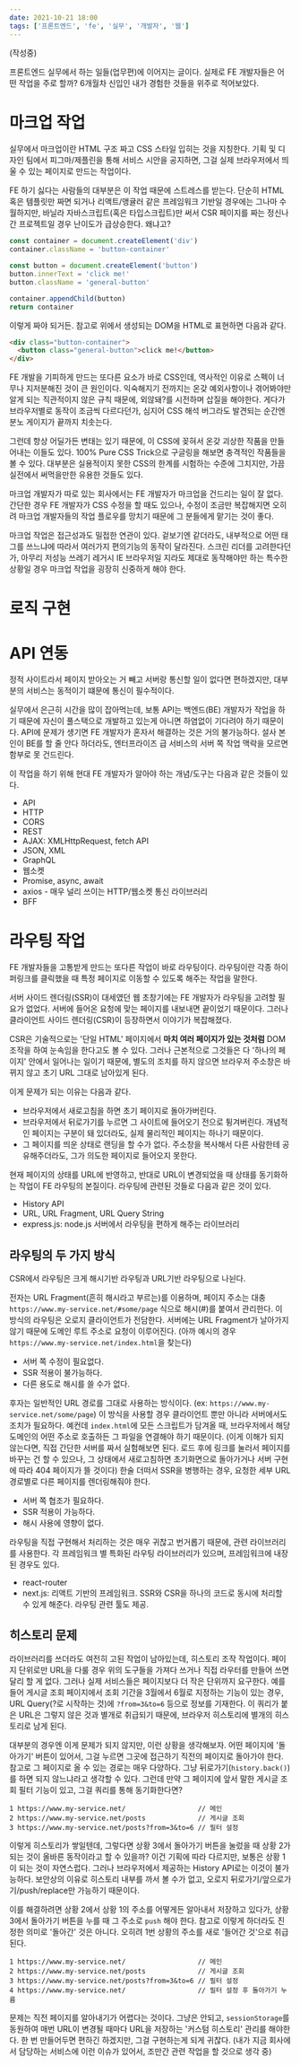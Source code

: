 ```yaml
---
date: 2021-10-21 18:00
tags: ['프론트엔드', 'fe', '실무', '개발자', '웹']
---
```


(작성중)

프론트엔드 실무에서 하는 일들(업무편)에 이어지는 글이다. 실제로 FE 개발자들은 어떤 작업을 주로 할까? 6개월차 신입인 내가 경험한 것들을 위주로 적어보았다.

# 마크업 작업

실무에서 마크업이란 HTML 구조 짜고 CSS 스타일 입히는 것을 지칭한다. 기획 및 디자인 팀에서 피그마/제플린을 통해 서비스 시안을 공지하면, 그걸 실제 브라우저에서 띄울 수 있는 페이지로 만드는 작업이다.

FE 하기 싫다는 사람들의 대부분은 이 작업 때문에 스트레스를 받는다. 단순히 HTML 혹은 템플릿만 짜면 되거나 리액트/앵귤러 같은 프레임워크 기반일 경우에는 그나마 수월하지만, 바닐라 자바스크립트(혹은 타입스크립트)만 써서 CSR 페이지를 짜는 정신나간 프로젝트일 경우 난이도가 급상승한다. 왜냐고?

```ts
const container = document.createElement('div')
container.className = 'button-container'

const button = document.createElement('button')
button.innerText = 'click me!'
button.className = 'general-button'

container.appendChild(button)
return container
```

이렇게 짜야 되거든. 참고로 위에서 생성되는 DOM을 HTML로 표현하면 다음과 같다.

```html
<div class="button-container">
  <button class="general-button">click me!</button>
</div>
```

FE 개발을 기피하게 만드는 또다른 요소가 바로 CSS인데, 역사적인 이유로 스펙이 너무나 지저분해진 것이 큰 원인이다. 익숙해지기 전까지는 온갖 예외사항이나 겪어봐야만 알게 되는 직관적이지 않은 규칙 때문에, 외않돼?를 시전하며 삽질을 해야한다. 게다가 브라우저별로 동작이 조금씩 다르다던가, 심지어 CSS 해석 버그라도 발견되는 순간엔 분노 게이지가 끝까지 치솟는다.

그런데 항상 어딜가든 변태는 있기 때문에, 이 CSS에 꽂혀서 온갖 괴상한 작품을 만들어내는 이들도 있다. 100% Pure CSS Trick으로 구글링을 해보면 충격적인 작품들을 볼 수 있다. 대부분은 실용적이지 못한 CSS의 한계를 시험하는 수준에 그치지만, 가끔 실전에서 써먹을만한 유용한 것들도 있다.

마크업 개발자가 따로 있는 회사에서는 FE 개발자가 마크업을 건드리는 일이 잘 없다. 간단한 경우 FE 개발자가 CSS 수정을 할 때도 있으나, 수정이 조금만 복잡해지면 오히려 마크업 개발자들의 작업 플로우를 망치기 때문에 그 분들에게 맡기는 것이 좋다.

마크업 작업은 접근성과도 밀접한 연관이 있다. 겉보기엔 같더라도, 내부적으로 어떤 태그를 쓰느냐에 따라서 여러가지 편의기능의 동작이 달라진다. 스크린 리더를 고려한다던가, 아무리 저성능 쓰레기 레거시 IE 브라우저일 지라도 제대로 동작해야만 하는 특수한 상황일 경우 마크업 작업을 굉장히 신중하게 해야 한다.

# 로직 구현

# API 연동

정적 사이트라서 페이지 받아오는 거 빼고 서버랑 통신할 일이 없다면 편하겠지만, 대부분의 서비스는 동적이기 떄문에 통신이 필수적이다.

실무에서 은근히 시간을 많이 잡아먹는데, 보통 API는 백엔드(BE) 개발자가 작업을 하기 때문에 자신이 풀스택으로 개발하고 있는게 아니면 하염없이 기다려야 하기 때문이다. API에 문제가 생기면 FE 개발자가 혼자서 해결하는 것은 거의 불가능하다. 설사 본인이 BE를 할 줄 안다 하더라도, 엔터프라이즈 급 서비스의 서버 쪽 작업 맥락을 모르면 함부로 못 건드린다.

이 작업을 하기 위해 현대 FE 개발자가 알아야 하는 개념/도구는 다음과 같은 것들이 있다.

- API
- HTTP
- CORS
- REST
- AJAX: XMLHttpRequest, fetch API
- JSON, XML
- GraphQL
- 웹소켓
- Promise, async, await
- axios - 매우 널리 쓰이는 HTTP/웹소켓 통신 라이브러리
- BFF

# 라우팅 작업

FE 개발자들을 고통받게 만드는 또다른 작업이 바로 라우팅이다. 라우팅이란 각종 하이퍼링크를 클릭했을 때 특정 페이지로 이동할 수 있도록 해주는 작업을 말한다.

서버 사이드 렌더링(SSR)이 대세였던 웹 초창기에는 FE 개발자가 라우팅을 고려할 필요가 없었다. 서버에 들어온 요청에 맞는 페이지를 내보내면 끝이었기 때문이다. 그러나 클라이언트 사이드 렌더링(CSR)이 등장하면서 이야기가 복잡해졌다.

CSR은 기술적으로는 '단일 HTML' 페이지에서 **마치 여러 페이지가 있는 것처럼** DOM 조작을 하여 눈속임을 한다고도 볼 수 있다. 그러나 근본적으로 그것들은 다 '하나의 페이지' 안에서 일어나는 일이기 때문에, 별도의 조치를 하지 않으면 브라우저 주소창은 바뀌지 않고 초기 URL 그대로 남아있게 된다.

이게 문제가 되는 이유는 다음과 같다.

- 브라우저에서 새로고침을 하면 초기 페이지로 돌아가버린다.
- 브라우저에서 뒤로가기를 누르면 그 사이트에 들어오기 전으로 튕겨버린다. 개념적인 페이지는 구분이 돼 있더라도, 실제 물리적인 페이지는 하나기 때문이다.
- 그 페이지를 띄운 상태로 랜딩을 할 수가 없다. 주소창을 복사해서 다른 사람한테 공유해주더라도, 그가 의도한 페이지로 들어오지 못한다.

현재 페이지의 상태를 URL에 반영하고, 반대로 URL이 변경되었을 때 상태를 동기화하는 작업이 FE 라우팅의 본질이다. 라우팅에 관련된 것들로 다음과 같은 것이 있다.

- History API
- URL, URL Fragment, URL Query String
- express.js: node.js 서버에서 라우팅을 편하게 해주는 라이브러리

## 라우팅의 두 가지 방식

CSR에서 라우팅은 크게 해시기반 라우팅과 URL기반 라우팅으로 나뉜다. 

전자는 URL Fragment(흔히 해시라고 부르는)를 이용하며, 페이지 주소는 대충 `https://www.my-service.net/#some/page` 식으로 해시(#)를 붙여서 관리한다. 이 방식의 라우팅은 오로지 클라이언트가 전담한다. 서버에는 URL Fragment가 날아가지 않기 때문에 도메인 루트 주소로 요청이 이루어진다. (아까 예시의 경우 `https://www.my-service.net/index.html`을 찾는다)

- 서버 쪽 수정이 필요없다.
- SSR 적용이 불가능하다.
- 다른 용도로 해시를 쓸 수가 없다.

후자는 일반적인 URL 경로를 그대로 사용하는 방식이다. (ex: `https://www.my-service.net/some/page`) 이 방식을 사용할 경우 클라이언트 뿐만 아니라 서버에서도 조치가 필요하다. 예컨데 `index.html`에 모든 스크립트가 담겨올 때, 브라우저에서 해당 도메인의 어떤 주소로 호출하든 그 파일을 연결해야 하기 때문이다. (이게 이해가 되지 않는다면, 직접 간단한 서버를 짜서 실험해보면 된다. 로드 후에 링크를 눌러서 페이지를 바꾸는 건 할 수 있으나, 그 상태에서 새로고침하면 초기화면으로 돌아가거나 서버 구현에 따라 404 페이지가 뜰 것이다) 한술 더떠서 SSR을 병행하는 경우, 요청한 세부 URL 경로별로 다른 페이지를 렌더링해줘야 한다.

- 서버 쪽 협조가 필요하다.
- SSR 적용이 가능하다.
- 해시 사용에 영향이 없다.

라우팅을 직접 구현해서 처리하는 것은 매우 귀찮고 번거롭기 때문에, 관련 라이브러리를 사용한다. 각 프레임워크 별 특화된 라우팅 라이브러리가 있으며, 프레임워크에 내장된 경우도 있다.

- react-router
- next.js: 리액트 기반의 프레임워크. SSR와 CSR을 하나의 코드로 동시에 처리할 수 있게 해준다. 라우팅 관련 툴도 제공.

## 히스토리 문제

라이브러리를 쓰더라도 여전히 고된 작업이 남아있는데, 히스토리 조작 작업이다. 페이지 단위로만 URL을 다룰 경우 위의 도구들을 가져다 쓰거나 직접 라우터를 만들어 쓰면 달리 할 게 없다. 그러나 실제 서비스들은 페이지보다 더 작은 단위까지 요구한다. 예를 들어 게시글 조회 페이지에서 조회 기간을 3월에서 6월로 지정하는 기능이 있는 경우, URL Query(?로 시작하는 것)에 `?from=3&to=6` 등으로 정보를 기재한다. 이 쿼리가 붙은 URL은 그렇지 않은 것과 별개로 취급되기 때문에, 브라우저 히스토리에 별개의 히스토리로 남게 된다.

대부분의 경우엔 이게 문제가 되지 않지만, 이런 상황을 생각해보자. 어떤 페이지에 '돌아가기' 버튼이 있어서, 그걸 누르면 그곳에 접근하기 직전의 페이지로 돌아가야 한다. 참고로 그 페이지로 올 수 있는 경로는 매우 다양하다. 그냥 뒤로가기(`history.back()`)를 하면 되지 않느냐라고 생각할 수 있다. 그런데 만약 그 페이지에 앞서 말한 게시글 조회 필터 기능이 있고, 그걸 쿼리를 통해 동기화한다면? 

```
1 https://www.my-service.net/                  // 메인
2 https://www.my-service.net/posts             // 게시글 조회
3 https://www.my-service.net/posts?from=3&to=6 // 필터 설정
```

이렇게 히스토리가 쌓일텐데, 그렇다면 상황 3에서 돌아가기 버튼을 눌렀을 때 상황 2가 되는 것이 올바른 동작이라고 할 수 있을까? 이건 기획에 따라 다르지만, 보통은 상황 1이 되는 것이 자연스럽다. 그러나 브라우저에서 제공하는 History API로는 이것이 불가능하다. 보안상의 이유로 히스토리 내부를 까서 볼 수가 없고, 오로지 뒤로가기/앞으로가기/push/replace만 가능하기 때문이다.

이를 해결하려면 상황 2에서 상황 1의 주소를 어떻게든 알아내서 저장하고 있다가, 상황 3에서 돌아가기 버튼을 누를 때 그 주소로 `push` 해야 한다. 참고로 이렇게 하더라도 진정한 의미로 '돌아간' 것은 아니다. 오히려 1번 상황의 주소를 새로 '들어간 것'으로 취급된다.

```
1 https://www.my-service.net/                  // 메인
2 https://www.my-service.net/posts             // 게시글 조회
3 https://www.my-service.net/posts?from=3&to=6 // 필터 설정
4 https://www.my-service.net/                  // 필터 설정 후 돌아가기 누름
```

문제는 직전 페이지를 알아내기가 어렵다는 것이다. 그냥은 안되고, `sessionStorage`를 동원하여 매번 URL이 변경될 때마다 URL을 저장하는 '커스텀 히스토리' 관리를 해야한다. 한 번 만들어두면 편하긴 하겠지만, 그걸 구현하는게 되게 귀찮다. (내가 지금 회사에서 담당하는 서비스에 이런 이슈가 있어서, 조만간 관련 작업을 할 것으로 생각 중)